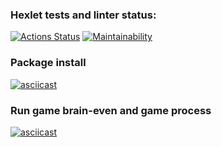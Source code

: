### Hexlet tests and linter status:
[![Actions Status](https://github.com/qffo/python-project-49/actions/workflows/hexlet-check.yml/badge.svg)](https://github.com/qffo/python-project-49/actions)
[![Maintainability](https://api.codeclimate.com/v1/badges/9ce19e7fca0f7255c50b/maintainability)](https://codeclimate.com/github/qffo/python-project-49/maintainability)

<h3>Package install</h3>

[![asciicast](https://asciinema.org/a/6Ymvfib9989zidq00eRQ8kchl.svg)](https://asciinema.org/a/6Ymvfib9989zidq00eRQ8kchl)

<h3>Run game brain-even and game process</h3>

[![asciicast](https://asciinema.org/a/YsdSsOEuFvBPWt6J5Xt676l2B.svg)](https://asciinema.org/a/YsdSsOEuFvBPWt6J5Xt676l2B)